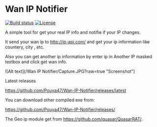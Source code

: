 # Wan IP Notifier
[![Build status](https://ci.appveyor.com/api/projects/status/5857hfy6r1ltb5f2?svg=true)](http://amngah.ir) [![License](http://img.shields.io/badge/license-MIT-green.svg)](http://amngah.ir)

A simple tool for get your real IP info and notifie if your IP changes.

It send your wan ip to http://ip-api.com/ and get your ip information like countery, city , etc.

Also you can get another ip information by enter ip in Another IP masked textbox and click get wan info.


![Alt text](/Wan IP Notifier/Capture.JPG?raw=true "Screenshot")


Latest releases

https://github.com/Pouya47/Wan-IP-Notifier/releases/latest

You can download other compiled exe from: 

https://github.com/Pouya47/Wan-IP-Notifier/releases/

The Geo ip module get from https://github.com/quasar/QuasarRAT/.
